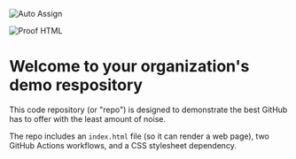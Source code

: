 ![Auto Assign](https://github.com/Contributor-in-Open-Source-Projects/demo-repository/actions/workflows/auto-assign.yml/badge.svg)

![Proof HTML](https://github.com/Contributor-in-Open-Source-Projects/demo-repository/actions/workflows/proof-html.yml/badge.svg)

# Welcome to your organization's demo respository
This code repository (or "repo") is designed to demonstrate the best GitHub has to offer with the least amount of noise.

The repo includes an `index.html` file (so it can render a web page), two GitHub Actions workflows, and a CSS stylesheet dependency.
